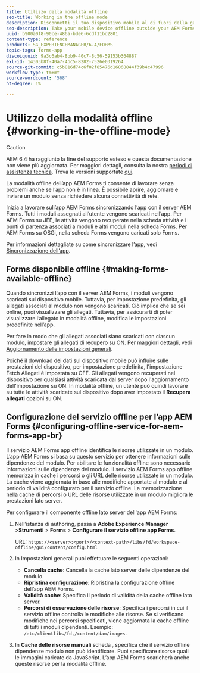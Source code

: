 ```yaml
---
title: Utilizzo della modalità offline
seo-title: Working in the offline mode
description: Disconnetti il tuo dispositivo mobile al di fuori della gamma di rete AEM Forms o in modalità offline e lavora sull'app AEM Forms
seo-description: Take your mobile device offline outside your AEM Forms network range or in a completely offline mode and work on the AEM Forms app
uuid: b900a0f8-90ce-486a-bde6-6cdf11bd2801
content-type: reference
products: SG_EXPERIENCEMANAGER/6.4/FORMS
topic-tags: forms-app
discoiquuid: 9a3c6ab4-8bb9-40c7-8c56-59153b364887
exl-id: 14303b8f-40a7-4bc5-8282-7526e0319264
source-git-commit: c5b816d74c6f02f85476d16868844f39b4c47996
workflow-type: tm+mt
source-wordcount: '568'
ht-degree: 1%

---
```


# Utilizzo della modalità offline {#working-in-the-offline-mode}

>[!CAUTION]
>
>AEM 6.4 ha raggiunto la fine del supporto esteso e questa documentazione non viene più aggiornata. Per maggiori dettagli, consulta la nostra [periodi di assistenza tecnica](https://helpx.adobe.com/it/support/programs/eol-matrix.html). Trova le versioni supportate [qui](https://experienceleague.adobe.com/docs/).

La modalità offline dell’app AEM Forms ti consente di lavorare senza problemi anche se l’app non è in linea. È possibile aprire, aggiornare e inviare un modulo senza richiedere alcuna connettività di rete.

Inizia a lavorare sull’app AEM Forms sincronizzando l’app con il server AEM Forms. Tutti i moduli assegnati all’utente vengono scaricati nell’app. Per AEM Forms su JEE, le attività vengono recuperate nella scheda attività e i punti di partenza associati a moduli e altri moduli nella scheda Forms. Per AEM Forms su OSGi, nella scheda Forms vengono caricati solo Forms.

Per informazioni dettagliate su come sincronizzare l’app, vedi [Sincronizzazione dell’app](/help/forms/using/sync-app.md).

## Forms disponibile offline {#making-forms-available-offline}

Quando sincronizzi l’app con il server AEM Forms, i moduli vengono scaricati sul dispositivo mobile. Tuttavia, per impostazione predefinita, gli allegati associati al modulo non vengono scaricati. Ciò implica che se sei online, puoi visualizzare gli allegati. Tuttavia, per assicurarti di poter visualizzare l’allegato in modalità offline, modifica le impostazioni predefinite nell’app.

Per fare in modo che gli allegati associati siano scaricati con ciascun modulo, impostare gli allegati di recupero su ON. Per maggiori dettagli, vedi [Aggiornamento delle impostazioni generali](/help/forms/using/update-general-settings.md).

Poiché il download dei dati sul dispositivo mobile può influire sulle prestazioni del dispositivo, per impostazione predefinita, l&#39;impostazione Fetch Allegati è impostata su OFF. Gli allegati vengono recuperati nel dispositivo per qualsiasi attività scaricata dal server dopo l&#39;aggiornamento dell&#39;impostazione su ON. In modalità offline, un utente può quindi lavorare su tutte le attività scaricate sul dispositivo dopo aver impostato il **Recupera allegati** opzioni su ON.

## Configurazione del servizio offline per l’app AEM Forms {#configuring-offline-service-for-aem-forms-app-br}

Il servizio AEM Forms app offline identifica le risorse utilizzate in un modulo. L’app AEM Forms si basa su questo servizio per ottenere informazioni sulle dipendenze del modulo. Per abilitare le funzionalità offline sono necessarie informazioni sulle dipendenze del modulo. Il servizio AEM Forms app offline memorizza in cache i percorsi o gli URL delle risorse utilizzate in un modulo. La cache viene aggiornata in base alle modifiche apportate al modulo e al periodo di validità configurato per il servizio offline. La memorizzazione nella cache di percorsi o URL delle risorse utilizzate in un modulo migliora le prestazioni lato server.

Per configurare il componente offline lato server dell&#39;app AEM Forms:

1. Nell’istanza di authoring, passa a **Adobe Experience Manager** >**Strumenti** > **Forms** > **Configurare il servizio offline app Forms**.

   URL: `https://<server>:<port>/<context-path>/libs/fd/workspace-offline/gui/content/config.html`

1. In Impostazioni generali puoi effettuare le seguenti operazioni:

   * **Cancella cache**: Cancella la cache lato server delle dipendenze del modulo.
   * **Ripristina configurazione**: Ripristina la configurazione offline dell’app AEM Forms.
   * **Validità cache**: Specifica il periodo di validità della cache offline lato server.
   * **Percorsi di osservazione delle risorse**: Specifica i percorsi in cui il servizio offline controlla le modifiche alle risorse. Se si verificano modifiche nei percorsi specificati, viene aggiornata la cache offline di tutti i moduli dipendenti. Esempio: `/etc/clientlibs/fd,/content/dam/images`.

1. In **Cache delle risorse manuali** scheda , specifica che il servizio offline dipendenze modulo non può identificare. Puoi specificare risorse quali le immagini caricate da JavaScript. L’app AEM Forms scaricherà anche queste risorse per la modalità offline.
